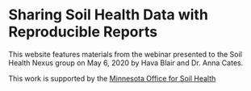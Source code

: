 # Sharing Soil Health Data with Reproducible Reports 

This website features materials from the webinar presented to the Soil Health Nexus group on May 6, 2020 by Hava Blair and Dr. Anna Cates.

This work is supported by the [Minnesota Office for Soil Health](https://www.wrc.umn.edu/mosh)

